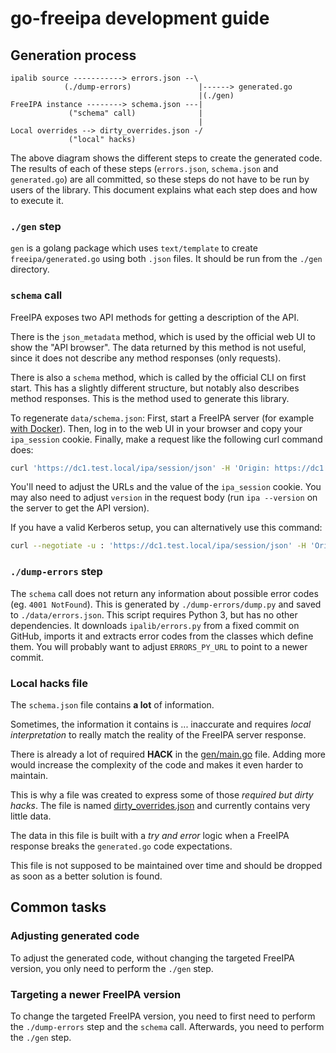 # go-freeipa development guide

## Generation process

```
ipalib source -----------> errors.json --\
            (./dump-errors)               |------> generated.go
                                          |(./gen)
FreeIPA instance --------> schema.json ---|
             ("schema" call)              |
                                          |
Local overrides --> dirty_overrides.json -/
             ("local" hacks)
```

The above diagram shows the different steps to create the generated code. The
results of each of these steps (`errors.json`, `schema.json` and `generated.go`)
are all committed, so these steps do not have to be run by users of the library.
This document explains what each step does and how to execute it.

### `./gen` step

`gen` is a golang package which uses `text/template` to create
`freeipa/generated.go` using both `.json` files. It should be run from the
`./gen` directory.

### `schema` call

FreeIPA exposes two API methods for getting a description of the API.

There is the `json_metadata` method, which is used by the official web UI to
show the "API browser". The data returned by this method is not useful, since it
does not describe any method responses (only requests).

There is also a `schema` method, which is called by the official CLI on first
start. This has a slightly different structure, but notably also describes
method responses. This is the method used to generate this library.

To regenerate `data/schema.json`: First, start a FreeIPA server (for example
[with Docker](https://www.freeipa.org/page/Docker)). Then, log in to the web UI
in your browser and copy your `ipa_session` cookie. Finally, make a request like
the following curl command does:

```bash
curl 'https://dc1.test.local/ipa/session/json' -H 'Origin: https://dc1.test.local' -H 'Content-Type: application/json' -H 'Accept: application/json' -H 'Cookie: ipa_session=3057327ac9ea5622d7011b122d47790e' -H 'Referer: https://dc1.test.local/ipa/ui/' --data-binary '{"method":"schema","params":[[],{"version":"2.251"}]}' --insecure > ./data/schema.json
```

You'll need to adjust the URLs and the value of the `ipa_session` cookie. You
may also need to adjust `version` in the request body (run `ipa --version` on
the server to get the API version).

If you have a valid Kerberos setup, you can alternatively use this command:

```bash
curl --negotiate -u : 'https://dc1.test.local/ipa/session/json' -H 'Origin: https://dc1.test.local' -H 'Content-Type: application/json' -H 'Accept: application/json' -H 'Referer: https://dc1.test.local/ipa/ui/' --data-binary '{"method":"schema","params":[[],{"version":"2.251"}]}' | jq -c 'del(.principal)' > ./data/schema.json
```

### `./dump-errors` step

The `schema` call does not return any information about possible error codes
(eg. `4001 NotFound`). This is generated by `./dump-errors/dump.py` and saved to
`./data/errors.json`. This script requires Python 3, but has no other
dependencies. It downloads `ipalib/errors.py` from a fixed commit on GitHub,
imports it and extracts error codes from the classes which define them. You will
probably want to adjust `ERRORS_PY_URL` to point to a newer commit.

### Local hacks file

The `schema.json` file contains **a lot** of information.

Sometimes, the information it contains is ... inaccurate and requires _local interpretation_ to really match the reality of the FreeIPA server response.

There is already a lot of required **HACK** in the [gen/main.go](gen/main.go) file. Adding more would increase the complexity of the code and makes it even harder to maintain.

This is why a file was created to express some of those _required but dirty hacks_. The file is named [dirty_overrides.json](data/dirty_overrides.json) and currently contains very little data.

The data in this file is built with a _try and error_ logic when a FreeIPA response breaks the `generated.go` code expectations.

This file is not supposed to be maintained over time and should be dropped as soon as a better solution is found.

## Common tasks

### Adjusting generated code

To adjust the generated code, without changing the targeted FreeIPA version, you
only need to perform the `./gen` step.

### Targeting a newer FreeIPA version

To change the targeted FreeIPA version, you need to first need to perform the
`./dump-errors` step and the `schema` call. Afterwards, you need to perform the
`./gen` step.
